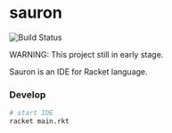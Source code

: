 # sauron


![Build Status](https://github.com/racket-tw/sauron/workflows/Racket/badge.svg?branch=master)

WARNING: This project still in early stage.

Sauron is an IDE for Racket language.

### Develop

```sh
# start IDE
racket main.rkt
```
